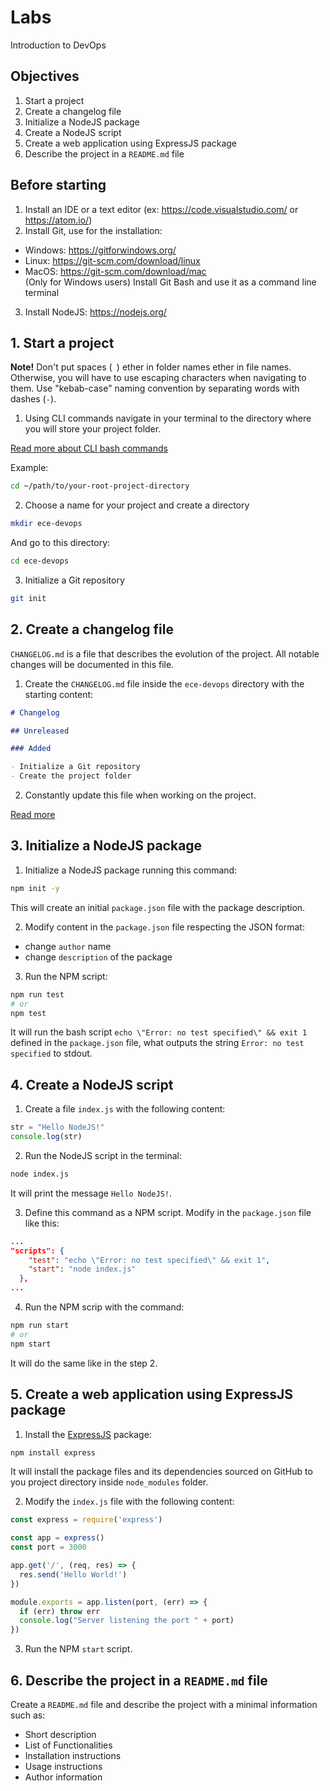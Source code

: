 # Labs

Introduction to DevOps

## Objectives

1. Start a project
2. Create a changelog file
3. Initialize a NodeJS package
4. Create a NodeJS script
5. Create a web application using ExpressJS package
6. Describe the project in a `README.md` file

## Before starting

1. Install an IDE or a text editor (ex: https://code.visualstudio.com/ or https://atom.io/)
2. Install Git, use for the installation:
  - Windows: https://gitforwindows.org/
  - Linux: https://git-scm.com/download/linux
  - MacOS: https://git-scm.com/download/mac   
  (Only for Windows users) Install Git Bash and use it as a command line terminal
3. Install NodeJS: https://nodejs.org/

## 1. Start a project

**Note!** Don't put spaces (` `) ether in folder names ether in file names. Otherwise, you will have to use escaping characters when navigating to them. Use "kebab-case" naming convention by separating words with dashes (`-`).

1. Using CLI commands navigate in your terminal to the directory where you will store your project folder.

[Read more about CLI bash commands](https://www.educative.io/blog/bash-shell-command-cheat-sheet)

Example:

```bash 
cd ~/path/to/your-root-project-directory
```

2. Choose a name for your project and create a directory

```bash
mkdir ece-devops
```

And go to this directory:

```bash
cd ece-devops
```

3. Initialize a Git repository

```bash
git init
```

## 2. Create a changelog file

`CHANGELOG.md` is a file that describes the evolution of the project. All notable changes will be documented in this file. 

1. Create the `CHANGELOG.md` file inside the `ece-devops` directory with the starting content:

```md
# Changelog

## Unreleased

### Added

- Initialize a Git repository
- Create the project folder
```

2. Constantly update this file when working on the project. 

[Read more](https://keepachangelog.com/en/1.0.0/)

## 3. Initialize a NodeJS package

1. Initialize a NodeJS package running this command:

```bash
npm init -y
```

This will create an initial `package.json` file with the package description. 

2. Modify content in the `package.json` file respecting the JSON format:
  - change `author` name
  - change `description` of the package

3. Run the NPM script:

```bash
npm run test
# or
npm test
```

It will run the bash script `echo \"Error: no test specified\" && exit 1` defined in the `package.json` file, what outputs the string `Error: no test specified` to stdout.

## 4. Create a NodeJS script

1. Create a file `index.js` with the following content:

```js
str = "Hello NodeJS!"
console.log(str)
```

2. Run the NodeJS script in the terminal:

```bash
node index.js
```

It will print the message `Hello NodeJS!`.

3. Define this command as a NPM script. Modify in the `package.json` file like this:

```json
...
"scripts": {
    "test": "echo \"Error: no test specified\" && exit 1",
    "start": "node index.js"
  },
...
```

4. Run the NPM scrip with the command:

```bash
npm run start
# or
npm start
```

It will do the same like in the step 2.

## 5. Create a web application using ExpressJS package

1. Install the [ExpressJS](https://www.npmjs.com/package/express) package:

```bash
npm install express
```

It will install the package files and its dependencies sourced on GitHub to you project directory inside `node_modules` folder.

2. Modify the `index.js` file with the following content:

```js
const express = require('express')

const app = express()
const port = 3000

app.get('/', (req, res) => {
  res.send('Hello World!')
})

module.exports = app.listen(port, (err) => {
  if (err) throw err
  console.log("Server listening the port " + port)
})
```

3. Run the NPM `start` script.

## 6. Describe the project in a `README.md` file

Create a `README.md` file and describe the project with a minimal information such as:
  - Short description
  - List of Functionalities 
  - Installation instructions
  - Usage instructions
  - Author information
